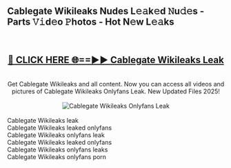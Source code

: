 <h2>Cablegate Wikileaks Nudes L𝚎𝚊k𝚎d 𝙽u𝚍𝚎s - Parts 𝚅𝚒d𝚎o 𝙿hotos - Hot N𝚎w L𝚎𝚊ks</h2>
<br>
<div align="center">
<h2><a href="https://213.232.235.80/live/video.php?q=cablegate-wikileaks" rel="nofollow">🔴 CLICK HERE 🌐==►► Cablegate Wikileaks Leak</a></h2>
<br>
Get Cablegate Wikileaks and all content. Now you can access all videos and pictures of Cablegate Wikileaks Onlyfans Leak. New Updated Files 2025!
<br>
<br>
<a href="https://213.232.235.80/live/video.php?q=cablegate-wikileaks" rel="nofollow" data-target="animated-image.originalLink"><img src="https://i.imgur.com/1EjSzPs.png" alt="Cablegate Wikileaks Onlyfans Leak" style="max-width: 100%; display: inline-block;" data-target="animated-image.originalImage"></a>
</div>
<br>
Cablegate Wikileaks leak<br>
Cablegate Wikileaks leaked onlyfans<br>
Cablegate Wikileaks onlyfans leak<br>
Cablegate Wikileaks leaked onlyfans<br>
Cablegate Wikileaks onlyfans leaks<br>
Cablegate Wikileaks onlyfans porn
